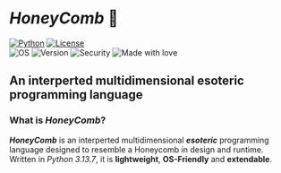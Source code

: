 # *HoneyComb* 🐝

[![Python](https://img.shields.io/badge/python-3.13.7-yellow.svg)](https://www.python.org/downloads/release/python-3137/)
[![License](https://img.shields.io/:license-Apache%202-blue.svg)](LICENSE)  
![OS](https://img.shields.io/badge/OS-Linux%20%7C%20Windows%20%7C%20Mac-blue)
![Version](https://img.shields.io/badge/version-0.0.1-orange.svg)
![Security](https://img.shields.io/badge/security-secure-brightgreen)
![Made with love](https://img.shields.io/badge/Made%20with-❤-red.svg)



## An interperted multidimensional esoteric programming language

### What is *HoneyComb*?

***HoneyComb*** is an interperted multidimensional ***esoteric*** programming language designed to resemble a Honeycomb in design and runtime. Written in *Python 3.13.7*, it is **lightweight**, **OS-Friendly** and **extendable**.

